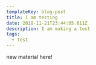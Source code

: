 ```yaml
---
templateKey: blog-post
title: I am testing
date: 2018-11-21T23:44:05.611Z
description: I am making a test
tags:
  - test
---
```

new material here!

